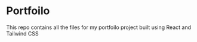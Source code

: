 # Portfoilo
This repo contains all the files  for my portfoilo project built using React and Tailwind CSS
